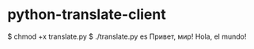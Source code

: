 # python-translate-client

$ chmod +x translate.py
$ ./translate.py es Привет, мир!
Hola, el mundo!
